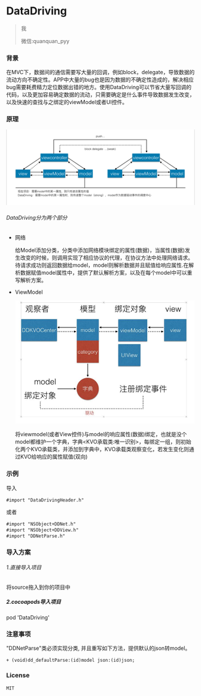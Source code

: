 # DataDriving
> 我
> 
> 微信:quanquan_pyy

### 背景

在MVC下，数据间的通信需要写大量的回调，例如block，delegate，导致数据的流动方向不确定性。APP中大量的bug也是因为数据的不确定性造成的，解决相应bug需要耗费精力定位数据出错的地方。使用DataDriving可以节省大量写回调的代码，以及更加容易确定数据的流动，只需要确定是什么事件导致数据发生改变，以及快速的查找与之绑定的viewModel或者UI控件。

### 原理

![流程图](https://github.com/yuanyuan100/DataDriving/blob/master/1923469944.jpg)

###### DataDriving分为两个部分

- 网络 

     给Model添加分类，分类中添加网络模块绑定的属性(数据)，当属性(数据)发生改变的时候，则调用实现了相应协议的代理，在协议方法中处理网络请求。待请求成功则返回数据给model，model则解析数据并且赋值给响应属性.在解析数据赋值model属性中，提供了默认解析方案，以及在每个model中可以重写解析方案。

- ViewModel

  ![viewmodel原理图](https://github.com/yuanyuan100/DataDriving/blob/master/722294338.jpg)

    将viewmodel(或者View控件)与model的响应属性(数据)绑定，也就是没个model都维护一个字典，字典<KVO承载类:唯一识别>，每绑定一组，则初始化两个KVO承载类，并添加到字典中，KVO承载类观察变化，若发生变化则通过KVO给响应的属性赋值(双向)
             
### 示例

导入

    #import "DataDrivingHeader.h"
    
或者

    #import "NSObject+DDNet.h"
    #import "NSObject+DDView.h"
    #import "DDNetParse.h"
    

### 导入方案

###### 1.直接导入项目

将source拖入到你的项目中
##### 2.cocoapods导入项目

pod 'DataDriving'
### 注意事项
 
"DDNetParse"类必须实现分类, 并且重写如下方法，提供默认的json转model。

    + (void)dd_defaultParse:(id)model json:(id)json;

### License

    MIT